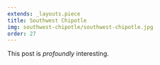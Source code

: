```yaml
---
extends: _layouts.piece
title: Southwest Chipotle
img: southwest-chipotle/southwest-chipotle.jpg
order: 27
---
```


This post is *profoundly* interesting.
